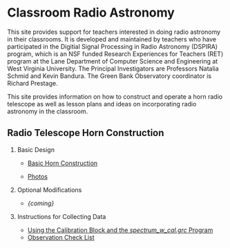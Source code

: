 # Classroom Radio Astronomy
This site provides support for teachers interested in doing radio astronomy in their classrooms. It is developed and maintained by teachers who have participated in the Digitial Signal Processing in Radio Astronomy (DSPIRA) program, which is an NSF funded Research Experiences for Teachers (RET) program at the Lane Department of Computer Science and Engineering at West Virginia University. The Principal Investigators are Professors Natalia Schmid and Kevin Bandura. The Green Bank Observatory coordinator is Richard Prestage.

This site provides information on how to construct and operate a horn radio telescope as well as lesson plans and ideas on incorporating radio astronomy in the classroom.

## Radio Telescope Horn Construction

1. Basic Design

   * [Basic Horn Construction](https://github.com/jmakous/cra_resources/upload/master/DSPIRA_Horn_Assembly.pdf)


   * [Photos](https://westvirginiauniversity.sharepoint.com/sites/DSPIRA/Shared%20Documents/Forms/AllItems.aspx?FolderCTID=0x0120000544F14FA6D28F418DA75F429DA972FF&id=%2Fsites%2FDSPIRA%2FShared%20Documents%2FGeneral%2FFiles%20Organized%2FOrganized%20Files%20pdf%2FHornConstruction_photos%2Epdf&parent=%2Fsites%2FDSPIRA%2FShared%20Documents%2FGeneral%2FFiles%20Organized%2FOrganized%20Files%20pdf)


2. Optional Modifications

   * _{coming}_
   
3. Instructions for Collecting Data

   * [Using the Calibration Block and the _spectrum_w_cal.grc_ Program](https://westvirginiauniversity.sharepoint.com/sites/DSPIRA/Shared%20Documents/Forms/AllItems.aspx?FolderCTID=0x0120000544F14FA6D28F418DA75F429DA972FF&id=%2Fsites%2FDSPIRA%2FShared%20Documents%2FGeneral%2FFiles%20Organized%2FOrganized%20Files%20pdf%2FInstructions_For_Gnuradio_spectrum_w_cal%2Epdf&parent=%2Fsites%2FDSPIRA%2FShared%20Documents%2FGeneral%2FFiles%20Organized%2FOrganized%20Files%20pdf)
   * [Observation Check List](https://westvirginiauniversity.sharepoint.com/sites/DSPIRA/Shared%20Documents/Forms/AllItems.aspx?FolderCTID=0x0120000544F14FA6D28F418DA75F429DA972FF&id=%2Fsites%2FDSPIRA%2FShared%20Documents%2FGeneral%2FFiles%20Organized%2FOrganized%20Files%20pdf%2FDSPIRA%20Observation%20Check%20List%2Epdf&parent=%2Fsites%2FDSPIRA%2FShared%20Documents%2FGeneral%2FFiles%20Organized%2FOrganized%20Files%20pdf)
